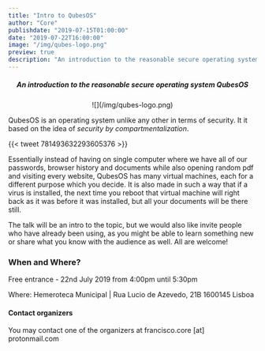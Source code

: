```yaml
---
title: "Intro to QubesOS"
author: "Core"
publishdate: "2019-07-15T01:00:00"
date: "2019-07-22T16:00:00"
image: "/img/qubes-logo.png"
preview: true
description: "An introduction to the reasonable secure operating system QubesOS. It uses virtual machines to separate the variosu domains of your life."
---
```


##### <center>**An introduction to the reasonable secure operating system QubesOS**</center>

<center>![](/img/qubes-logo.png)</center>

QubesOS is an operating system unlike any other in terms of security. It it based on the idea of *security by compartmentalization*.



{{< tweet 781493632293605376 >}}

Essentially instead of having on single computer where we have all of our passwords, browser history and documents while also opening random pdf and visiting every website,
QubesOS has many virtual machines, each for a different purpose which you decide. It is also made in such a way that if a virus is installed,
the next time you reboot that virtual machine will right back as it was before it was installed, but all your documents will be there still.

The talk will be an intro to the topic, but we would also like invite people who have already been using, as you might be able to learn something new or share what you know with the audience as well. All are welcome!

### When and Where?

Free entrance - 22nd July 2019 from 4:00pm until 5:30pm

Where: Hemeroteca Municipal | Rua Lucio de Azevedo, 21B 1600145 Lisboa

#### Contact organizers
You may contact one of the organizers at francisco.core [at] protonmail.com
